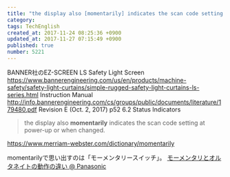 ```yaml
---
title: "the display also [momentarily] indicates the scan code setting at power-up or when changed."
category: 
tags: TechEnglish
created_at: 2017-11-24 08:25:36 +0900
updated_at: 2017-11-27 07:15:49 +0900
published: true
number: 5221
---
```


BANNER社のEZ-SCREEN LS Safety Light Screen
https://www.bannerengineering.com/us/en/products/machine-safety/safety-light-curtains/simple-rugged-safety-light-curtains-ls-series.html
Instruction Manual
http://info.bannerengineering.com/cs/groups/public/documents/literature/179480.pdf
Revision E (Oct. 2, 2017)
p52
6.2 Status Indicators

>  the display also **momentarily** indicates the scan code
setting at power-up or when changed.

https://www.merriam-webster.com/dictionary/momentarily

momentarilyで思い出すのは「モーメンタリースイッチ」。
[モーメンタリとオルタネイトの動作の違い @ Panasonic](https://ac-blog.panasonic.co.jp/%E3%83%A2-%E3%83%A1%E3%83%B3%E3%82%BF%E3%83%AA-%E3%82%AA%E3%83%AB%E3%82%BF%E3%83%8D%E3%82%A4%E3%83%88-%E3%82%B9%E3%82%A4%E3%83%83%E3%83%81%E3%81%AE%E5%8B%95%E4%BD%9C%E3%81%AE%E9%81%95%E3%81%84%E3%81%AB%E3%81%A4%E3%81%84%E3%81%A6)

